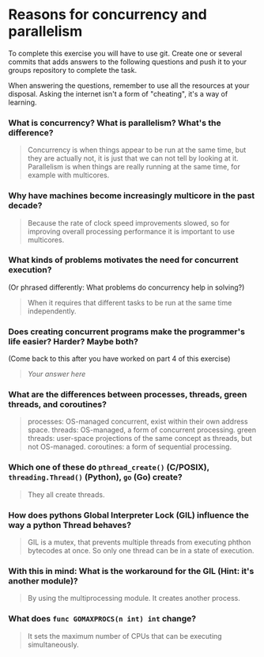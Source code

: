 # Reasons for concurrency and parallelism


To complete this exercise you will have to use git. Create one or several commits that adds answers to the following questions and push it to your groups repository to complete the task.

When answering the questions, remember to use all the resources at your disposal. Asking the internet isn't a form of "cheating", it's a way of learning.

 ### What is concurrency? What is parallelism? What's the difference?
 > Concurrency is when things appear to be run at the same time, but they are actually not, it is just that we can not tell by looking at it. Parallelism is when things are really running at the same time, for example with multicores.

 ### Why have machines become increasingly multicore in the past decade?
 > Because the rate of clock speed improvements slowed, so for improving overall processing performance it is important to use multicores.

 ### What kinds of problems motivates the need for concurrent execution?
 (Or phrased differently: What problems do concurrency help in solving?)
 > When it requires that different tasks to be run at the same time independently.

 ### Does creating concurrent programs make the programmer's life easier? Harder? Maybe both?
 (Come back to this after you have worked on part 4 of this exercise)
 > *Your answer here*

 ### What are the differences between processes, threads, green threads, and coroutines?
 > processes: OS-managed concurrent, exist within their own address space.
 threads: OS-managed, a form of concurrent processing.
 green threads: user-space projections of the same concept as threads, but not OS-managed.
 coroutines: a form of sequential processing.

 ### Which one of these do `pthread_create()` (C/POSIX), `threading.Thread()` (Python), `go` (Go) create?
 > They all create threads.

 ### How does pythons Global Interpreter Lock (GIL) influence the way a python Thread behaves?
 > GIL is a mutex, that prevents multiple threads from executing phthon bytecodes at once. So only one thread can be in a state of execution.

 ### With this in mind: What is the workaround for the GIL (Hint: it's another module)?
 > By using the multiprocessing module. It creates another process.

 ### What does `func GOMAXPROCS(n int) int` change?
 > It sets the maximum number of CPUs that can be executing simultaneously.
